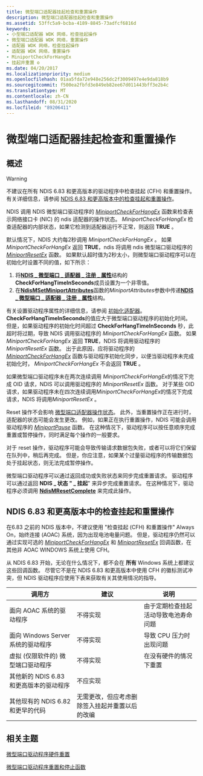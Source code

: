 ```yaml
---
title: 微型端口适配器挂起检查和重置操作
description: 微型端口适配器挂起检查和重置操作
ms.assetid: 53ffc5a9-bcba-4189-8845-73adfcf6816d
keywords:
- 小型端口适配器 WDK 网络，检查挂起操作
- 微型端口适配器 WDK 网络，重置操作
- 适配器 WDK 网络，检查挂起操作
- 适配器 WDK 网络，重置操作
- MiniportCheckForHangEx
- 挂起并重置 o
ms.date: 04/20/2017
ms.localizationpriority: medium
ms.openlocfilehash: 01aa5fda72e948e256dc2f3009497e4e9da818b9
ms.sourcegitcommit: f500ea2fbfd3e849eb82ee67d011443bff3e2b4c
ms.translationtype: MT
ms.contentlocale: zh-CN
ms.lasthandoff: 08/31/2020
ms.locfileid: "89206411"
---
```

# <a name="miniport-adapter-check-for-hang-and-reset-operations"></a>微型端口适配器挂起检查和重置操作

## <a name="overview"></a>概述

> [!WARNING]
> 不建议在所有 NDIS 6.83 和更高版本的驱动程序中检查挂起 (CFH) 和重置操作。 有关详细信息，请参阅 [NDIS 6.83 和更高版本中的检查挂起和重置操作](#check-for-hang-and-reset-operations-in-ndis-683-and-later)。

NDIS 调用 NDIS 微型端口驱动程序的 [*MiniportCheckForHangEx*](/windows-hardware/drivers/ddi/ndis/nc-ndis-miniport_check_for_hang) 函数来检查表示网络接口卡 (NIC) 的 ndis 适配器的操作状态。 *MiniportCheckForHangEx* 检查适配器的内部状态，如果它检测到适配器运行不正常，则返回 **TRUE** 。

默认情况下，NDIS 大约每2秒调用 *MiniportCheckForHangEx* 。 如果 *MiniportCheckForHangEx* 返回 **TRUE**，ndis 将调用 ndis 微型端口驱动程序的 [*MiniportResetEx*](/windows-hardware/drivers/ddi/ndis/nc-ndis-miniport_reset) 函数。 如果默认超时值为2秒太小，则微型端口驱动程序可以在初始化时设置不同的值，如下所示：

1.  将[**NDIS \_ 微型端口 \_ 适配器 \_ 注册 \_ 属性**](/windows-hardware/drivers/ddi/ndis/ns-ndis-_ndis_miniport_adapter_registration_attributes)结构的**CheckForHangTimeInSeconds**成员设置为一个非零值。
2.  在[**NdisMSetMiniportAttributes**](/windows-hardware/drivers/ddi/ndis/nf-ndis-ndismsetminiportattributes)函数的*MiniportAttributes*参数中传递[**NDIS \_ 微型端口 \_ 适配器 \_ 注册 \_ 属性**](/windows-hardware/drivers/ddi/ndis/ns-ndis-_ndis_miniport_adapter_registration_attributes)结构。

有关设置驱动程序属性的详细信息，请参阅 [初始化适配器](initializing-a-miniport-adapter.md)。
**CheckForHangTimeInSeconds**的值应大于微型端口驱动程序的初始化时间。 但是，如果驱动程序的初始化时间超过 **CheckForHangTimeInSeconds** 秒，此超时将过期，导致 NDIS 调用驱动程序的 *MiniportCheckForHangEx* 函数。 如果 *MiniportCheckForHangEx* 返回 **TRUE**，NDIS 将调用驱动程序的 *MiniportResetEx* 函数。 出于此原因，应将驱动程序的 [*MiniportCheckForHangEx*](/windows-hardware/drivers/ddi/ndis/nc-ndis-miniport_check_for_hang) 函数与驱动程序初始化同步，以便当驱动程序未完成初始化时， *MiniportCheckForHangEx* 不会返回 **TRUE** 。

如果微型端口驱动程序未在两次连续调用 *MiniportCheckForHangEx*的情况下完成 OID 请求，NDIS 可以调用驱动程序的 *MiniportResetEx* 函数。 对于某些 OID 请求，如果驱动程序未在四次连续调用*MiniportCheckForHangEx*的情况下完成请求，NDIS 将调用*MiniportResetEx* 。

Reset 操作不会影响 [微型端口适配器操作状态](miniport-adapter-states-and-operations.md)。 此外，当重置操作正在进行时，适配器的状态可能会发生更改。 例如，如果正在执行重置操作，NDIS 可能会调用驱动程序的 [*MiniportPause*](/windows-hardware/drivers/ddi/ndis/nc-ndis-miniport_pause) 函数。 在这种情况下，驱动程序可以按任意顺序完成重置或暂停操作，同时满足每个操作的一般要求。

对于 reset 操作，驱动程序可能会导致传输请求数据包失败，或者可以将它们保留在队列中，稍后再完成。 但是，你应注意，如果某个过量驱动程序的传输数据包处于挂起状态，则无法完成暂停操作。

微型端口驱动程序可以通过返回成功或失败状态来同步完成重置请求。 驱动程序可以通过返回 **NDIS \_ 状态 " \_ 挂起**" 来异步完成重置请求。 在这种情况下，驱动程序必须调用 [**NdisMResetComplete**](/windows-hardware/drivers/ddi/ndis/nf-ndis-ndismresetcomplete) 来完成此操作。

## <a name="check-for-hang-and-reset-operations-in-ndis-683-and-later"></a>NDIS 6.83 和更高版本中的检查挂起和重置操作

在6.83 之前的 NDIS 版本中，不建议使用 "检查挂起 (CFH) 和重置操作" Always On，始终连接 (AOAC) 系统，因为出现电池电量问题。 但是，驱动程序仍然可以通过实现可选的 [*MiniportCheckForHangEx*](/windows-hardware/drivers/ddi/ndis/nc-ndis-miniport_check_for_hang) 和 [*MiniportResetEx*](/windows-hardware/drivers/ddi/ndis/nc-ndis-miniport_reset) 回调函数，在其他非 AOAC WINDOWS 系统上使用 CFH。 

从 NDIS 6.83 开始，无论在什么情况下，都不会在 **所有** Windows 系统上都建议这些回调函数。 尽管它不是在 NDIS 6.83 和更高版本中使用 CFH 的徽标测试冲突，但 NDIS 驱动程序应使用下表来获取有关其使用情况的指导。

| 调用方 | 建议 | 说明 |
| --- | --- | --- |
| 面向 AOAC 系统的驱动程序 | 不得实现 | 由于定期检查挂起活动导致电池寿命问题 |
| 面向 Windows Server 系统的驱动程序 | 不得实现 | 导致 CPU 压力时出现问题 |
| 虚拟 (仅限软件的) 微型端口驱动程序 | 不得实现 | 在没有硬件的情况下重置 |
| 其他新的 NDIS 6.83 和更高版本的驱动程序 | 不应实现 |
| 其他现有的 NDIS 6.82 和更早的代码 | 无需更改，但应考虑删除签入挂起并重置以后的改编 |

## <a name="related-topics"></a>相关主题


[微型端口驱动程序硬件重置](hardware-reset.md)

[微型端口驱动程序重置和停止函数](/previous-versions/windows/hardware/network/ff564064(v=vs.85))

 

